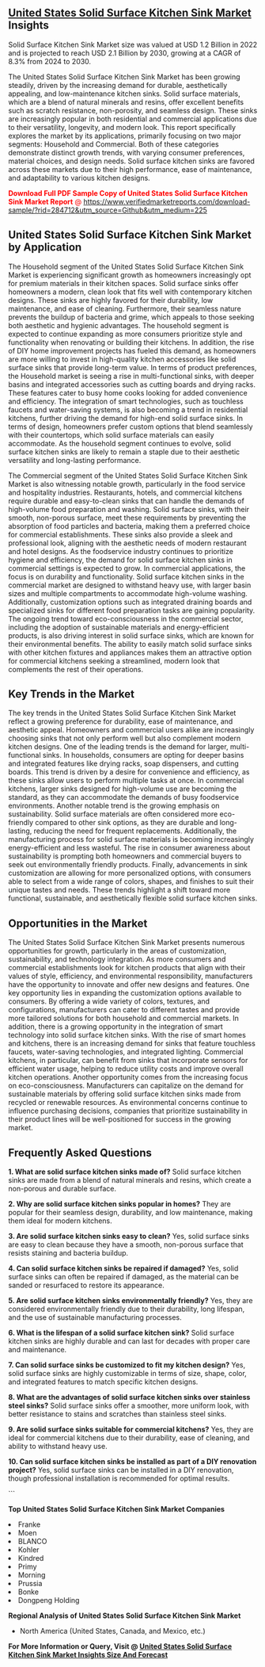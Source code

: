 <h2><a href="https://www.verifiedmarketreports.com/download-sample/?rid=284712&amp;utm_source=Github&amp;utm_medium=225" target="_blank">United States Solid Surface Kitchen Sink Market</a> Insights</h2><p>Solid Surface Kitchen Sink Market size was valued at USD 1.2 Billion in 2022 and is projected to reach USD 2.1 Billion by 2030, growing at a CAGR of 8.3% from 2024 to 2030.</p><p> <p>The United States Solid Surface Kitchen Sink Market has been growing steadily, driven by the increasing demand for durable, aesthetically appealing, and low-maintenance kitchen sinks. Solid surface materials, which are a blend of natural minerals and resins, offer excellent benefits such as scratch resistance, non-porosity, and seamless design. These sinks are increasingly popular in both residential and commercial applications due to their versatility, longevity, and modern look. This report specifically explores the market by its applications, primarily focusing on two major segments: Household and Commercial. Both of these categories demonstrate distinct growth trends, with varying consumer preferences, material choices, and design needs. Solid surface kitchen sinks are favored across these markets due to their high performance, ease of maintenance, and adaptability to various kitchen designs. <p><span class=""><span style="color: #ff0000;"><strong>Download Full PDF Sample Copy of United States Solid Surface Kitchen Sink Market Report</strong> @ </span><a href="https://www.verifiedmarketreports.com/download-sample/?rid=284712&amp;utm_source=Github&amp;utm_medium=225" target="_blank">https://www.verifiedmarketreports.com/download-sample/?rid=284712&amp;utm_source=Github&amp;utm_medium=225</a></span></p></p> <h2>United States Solid Surface Kitchen Sink Market by Application</h2> <p>The Household segment of the United States Solid Surface Kitchen Sink Market is experiencing significant growth as homeowners increasingly opt for premium materials in their kitchen spaces. Solid surface sinks offer homeowners a modern, clean look that fits well with contemporary kitchen designs. These sinks are highly favored for their durability, low maintenance, and ease of cleaning. Furthermore, their seamless nature prevents the buildup of bacteria and grime, which appeals to those seeking both aesthetic and hygienic advantages. The household segment is expected to continue expanding as more consumers prioritize style and functionality when renovating or building their kitchens. In addition, the rise of DIY home improvement projects has fueled this demand, as homeowners are more willing to invest in high-quality kitchen accessories like solid surface sinks that provide long-term value. In terms of product preferences, the Household market is seeing a rise in multi-functional sinks, with deeper basins and integrated accessories such as cutting boards and drying racks. These features cater to busy home cooks looking for added convenience and efficiency. The integration of smart technologies, such as touchless faucets and water-saving systems, is also becoming a trend in residential kitchens, further driving the demand for high-end solid surface sinks. In terms of design, homeowners prefer custom options that blend seamlessly with their countertops, which solid surface materials can easily accommodate. As the household segment continues to evolve, solid surface kitchen sinks are likely to remain a staple due to their aesthetic versatility and long-lasting performance. <p>The Commercial segment of the United States Solid Surface Kitchen Sink Market is also witnessing notable growth, particularly in the food service and hospitality industries. Restaurants, hotels, and commercial kitchens require durable and easy-to-clean sinks that can handle the demands of high-volume food preparation and washing. Solid surface sinks, with their smooth, non-porous surface, meet these requirements by preventing the absorption of food particles and bacteria, making them a preferred choice for commercial establishments. These sinks also provide a sleek and professional look, aligning with the aesthetic needs of modern restaurant and hotel designs. As the foodservice industry continues to prioritize hygiene and efficiency, the demand for solid surface kitchen sinks in commercial settings is expected to grow. In commercial applications, the focus is on durability and functionality. Solid surface kitchen sinks in the commercial market are designed to withstand heavy use, with larger basin sizes and multiple compartments to accommodate high-volume washing. Additionally, customization options such as integrated draining boards and specialized sinks for different food preparation tasks are gaining popularity. The ongoing trend toward eco-consciousness in the commercial sector, including the adoption of sustainable materials and energy-efficient products, is also driving interest in solid surface sinks, which are known for their environmental benefits. The ability to easily match solid surface sinks with other kitchen fixtures and appliances makes them an attractive option for commercial kitchens seeking a streamlined, modern look that complements the rest of their operations. <h2>Key Trends in the Market</h2> <p>The key trends in the United States Solid Surface Kitchen Sink Market reflect a growing preference for durability, ease of maintenance, and aesthetic appeal. Homeowners and commercial users alike are increasingly choosing sinks that not only perform well but also complement modern kitchen designs. One of the leading trends is the demand for larger, multi-functional sinks. In households, consumers are opting for deeper basins and integrated features like drying racks, soap dispensers, and cutting boards. This trend is driven by a desire for convenience and efficiency, as these sinks allow users to perform multiple tasks at once. In commercial kitchens, larger sinks designed for high-volume use are becoming the standard, as they can accommodate the demands of busy foodservice environments. Another notable trend is the growing emphasis on sustainability. Solid surface materials are often considered more eco-friendly compared to other sink options, as they are durable and long-lasting, reducing the need for frequent replacements. Additionally, the manufacturing process for solid surface materials is becoming increasingly energy-efficient and less wasteful. The rise in consumer awareness about sustainability is prompting both homeowners and commercial buyers to seek out environmentally friendly products. Finally, advancements in sink customization are allowing for more personalized options, with consumers able to select from a wide range of colors, shapes, and finishes to suit their unique tastes and needs. These trends highlight a shift toward more functional, sustainable, and aesthetically flexible solid surface kitchen sinks. <h2>Opportunities in the Market</h2> <p>The United States Solid Surface Kitchen Sink Market presents numerous opportunities for growth, particularly in the areas of customization, sustainability, and technology integration. As more consumers and commercial establishments look for kitchen products that align with their values of style, efficiency, and environmental responsibility, manufacturers have the opportunity to innovate and offer new designs and features. One key opportunity lies in expanding the customization options available to consumers. By offering a wide variety of colors, textures, and configurations, manufacturers can cater to different tastes and provide more tailored solutions for both household and commercial markets. In addition, there is a growing opportunity in the integration of smart technology into solid surface kitchen sinks. With the rise of smart homes and kitchens, there is an increasing demand for sinks that feature touchless faucets, water-saving technologies, and integrated lighting. Commercial kitchens, in particular, can benefit from sinks that incorporate sensors for efficient water usage, helping to reduce utility costs and improve overall kitchen operations. Another opportunity comes from the increasing focus on eco-consciousness. Manufacturers can capitalize on the demand for sustainable materials by offering solid surface kitchen sinks made from recycled or renewable resources. As environmental concerns continue to influence purchasing decisions, companies that prioritize sustainability in their product lines will be well-positioned for success in the growing market. <h2>Frequently Asked Questions</h2> <p><strong>1. What are solid surface kitchen sinks made of?</strong> Solid surface kitchen sinks are made from a blend of natural minerals and resins, which create a non-porous and durable surface. </p> <p><strong>2. Why are solid surface kitchen sinks popular in homes?</strong> They are popular for their seamless design, durability, and low maintenance, making them ideal for modern kitchens. </p> <p><strong>3. Are solid surface kitchen sinks easy to clean?</strong> Yes, solid surface sinks are easy to clean because they have a smooth, non-porous surface that resists staining and bacteria buildup. </p> <p><strong>4. Can solid surface kitchen sinks be repaired if damaged?</strong> Yes, solid surface sinks can often be repaired if damaged, as the material can be sanded or resurfaced to restore its appearance. </p> <p><strong>5. Are solid surface kitchen sinks environmentally friendly?</strong> Yes, they are considered environmentally friendly due to their durability, long lifespan, and the use of sustainable manufacturing processes. </p> <p><strong>6. What is the lifespan of a solid surface kitchen sink?</strong> Solid surface kitchen sinks are highly durable and can last for decades with proper care and maintenance. </p> <p><strong>7. Can solid surface sinks be customized to fit my kitchen design?</strong> Yes, solid surface sinks are highly customizable in terms of size, shape, color, and integrated features to match specific kitchen designs. </p> <p><strong>8. What are the advantages of solid surface kitchen sinks over stainless steel sinks?</strong> Solid surface sinks offer a smoother, more uniform look, with better resistance to stains and scratches than stainless steel sinks. </p> <p><strong>9. Are solid surface sinks suitable for commercial kitchens?</strong> Yes, they are ideal for commercial kitchens due to their durability, ease of cleaning, and ability to withstand heavy use. </p> <p><strong>10. Can solid surface kitchen sinks be installed as part of a DIY renovation project?</strong> Yes, solid surface sinks can be installed in a DIY renovation, though professional installation is recommended for optimal results. </p> ```</p><p><strong>Top United States Solid Surface Kitchen Sink Market Companies</strong></p><div data-test-id=""><p><li>Franke</li><li> Moen</li><li> BLANCO</li><li> Kohler</li><li> Kindred</li><li> Primy</li><li> Morning</li><li> Prussia</li><li> Bonke</li><li> Dongpeng Holding</li></p><div><strong>Regional Analysis of&nbsp;United States Solid Surface Kitchen Sink Market</strong></div><ul><li dir="ltr"><p dir="ltr">North America&nbsp;(United States, Canada, and Mexico, etc.)</p></li></ul><p><strong>For More Information or Query, Visit @&nbsp;</strong><strong><a href="https://www.verifiedmarketreports.com/product/solid-surface-kitchen-sink-market/?utm_source=Github&amp;utm_medium=225" target="_blank">United States Solid Surface Kitchen Sink Market Insights Size And Forecast</a></strong></p></div>
